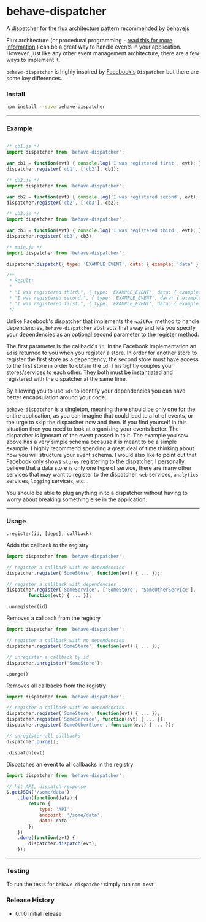 # behave-dispatcher
A dispatcher for the flux architecture pattern recommended by behavejs

Flux architecture (or procedural programming - [read this for more information](https://neonbrand.com/blog/procedural-programming-vs-object-oriented-programming-a-review/) ) can be a great way to handle events in your application. However, just like any other event management architecture, there are a few ways to implement it.

`behave-dispatcher` is highly inspired by [Facebook's](http://facebook.github.io/flux/docs/dispatcher.html) `Dispatcher` but there are some key differences.

### Install

```bash
npm install --save behave-dispatcher
```
___

### Example

```javascript

/* cb1.js */
import dispatcher from 'behave-dispatcher';

var cb1 = function(evt) { console.log('I was registered first', evt); };
dispatcher.register('cb1', ['cb2'], cb1);

/* cb2.js */
import dispatcher from 'behave-dispatcher';

var cb2 = function(evt) { console.log('I was registered second', evt); };
dispatcher.register('cb2', ['cb3'], cb2);

/* cb3.js */
import dispatcher from 'behave-dispatcher';

var cb3 = function(evt) { console.log('I was registered third', evt); };
dispatcher.register('cb3', cb3);

/* main.js */
import dispatcher from 'behave-dispatcher';

dispatcher.dispatch({ type: 'EXAMPLE_EVENT', data: { example: 'data' } });

/**
 * Result:
 *
 * "I was registered third.", { type: 'EXAMPLE_EVENT', data: { example: 'data' } }
 * "I was registered second.", { type: 'EXAMPLE_EVENT', data: { example: 'data' } }
 * "I was registered first.", { type: 'EXAMPLE_EVENT', data: { example: 'data' } }
 */
```

Unlike Facebook's dispatcher that implements the `waitFor` method to handle dependencies, `behave-dispatcher` abstracts that away and lets you specify your dependencies as an optional second parameter to the register method.

The first parameter is the callback's `id`. In the Facebook implementation an `id` is returned to you when you register a store. In order for another store to register the first store as a dependency, the second store must have access to the first store in order to obtain the `id`. This tightly couples your stores/services to each other. They both must be instantiated and registered with the dispatcher at the same time.

By allowing you to use `ids` to identify your dependencies you can have better encapsulation around your code.

`behave-dispatcher` is a singleton, meaning there should be only one for the entire application, as you can imagine that could lead to a lot of events, or the urge to skip the dispatcher now and then. If you find yourself in this situation then you need to look at organizing your events better. The dispatcher is ignorant of the event passed in to it. The example you saw above has a very simple schema because it is meant to be a simple example. I highly recommend spending a great deal of time thinking about how you will structure your event schema. I would also like to point out that Facebook only shows `stores` registering to the dispatcher, I personally believe that a data store is only one type of service, there are many other services that may want to register to the dispatcher, `web` services, `analytics` services, `logging` services, etc...

You should be able to plug anything in to a dispatcher without having to worry about breaking something else in the application.
___

### Usage
`.register(id, [deps], callback)`

Adds the callback to the registry

```javascript
import dispatcher from 'behave-dispatcher';

// register a callback with no dependencies
dispatcher.register('SomeStore', function(evt) { ... });

// register a callback with dependencies
dispatcher.register('SomeService', ['SomeStore', 'SomeOtherService'],
        function(evt) { ... });
```

`.unregister(id)`

Removes a callback from the registry
```javascript
import dispatcher from 'behave-dispatcher';

// register a callback with no dependencies
dispatcher.register('SomeStore', function(evt) { ... });

// unregister a callback by id
dispatcher.unregister('SomeStore');
```

`.purge()`

Removes all callbacks from the registry

```javascript
import dispatcher from 'behave-dispatcher';

// register a callback with no dependencies
dispatcher.register('SomeStore', function(evt) { ... });
dispatcher.register('SomeService', function(evt) { ... });
dispatcher.register('SomeOtherStore', function(evt) { ... });

// unregister all callbacks
dispatcher.purge();
```

`.dispatch(evt)`

Dispatches an event to all callbacks in the registry

```javascript
import dispatcher from 'behave-dispatcher';

// hit API, dispatch response
$.getJSON('/some/data')
    .then(function(data) {
        return {
            type: 'API',
            endpoint: '/some/data',
            data: data
        };
    })
    .done(function(evt) {
        dispatcher.dispatch(evt);
    });
```

___

### Testing
To run the tests for `behave-dispatcher` simply run `npm test`

### Release History

- 0.1.0 Initial release

